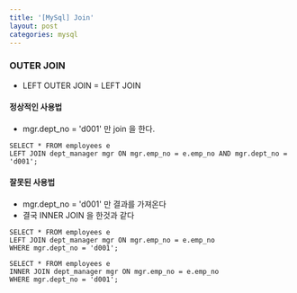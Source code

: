 ```yaml
---
title: '[MySql] Join'
layout: post
categories: mysql
---
```


### OUTER JOIN 
- LEFT OUTER JOIN = LEFT JOIN

#### 정상적인 사용법
- mgr.dept_no = 'd001' 만 join 을 한다.

```mysql
SELECT * FROM employees e 
LEFT JOIN dept_manager mgr ON mgr.emp_no = e.emp_no AND mgr.dept_no = 'd001';
```

#### 잘못된 사용법
- mgr.dept_no = 'd001' 만 결과를 가져온다
- 결국 INNER JOIN 을 한것과 같다

```mysql
SELECT * FROM employees e 
LEFT JOIN dept_manager mgr ON mgr.emp_no = e.emp_no 
WHERE mgr.dept_no = 'd001';
```
```mysql
SELECT * FROM employees e 
INNER JOIN dept_manager mgr ON mgr.emp_no = e.emp_no 
WHERE mgr.dept_no = 'd001';
```
